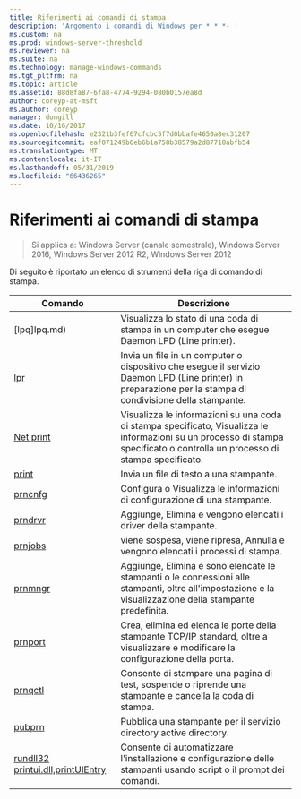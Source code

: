 ```yaml
---
title: Riferimenti ai comandi di stampa
description: 'Argomento i comandi di Windows per * * *- '
ms.custom: na
ms.prod: windows-server-threshold
ms.reviewer: na
ms.suite: na
ms.technology: manage-windows-commands
ms.tgt_pltfrm: na
ms.topic: article
ms.assetid: 88d8fa87-6fa8-4774-9294-080b0157ea8d
author: coreyp-at-msft
ms.author: coreyp
manager: dongill
ms.date: 10/16/2017
ms.openlocfilehash: e2321b3fef67cfcbc5f7d0bbafe4650a8ec31207
ms.sourcegitcommit: eaf071249b6eb6b1a758b38579a2d87710abfb54
ms.translationtype: MT
ms.contentlocale: it-IT
ms.lasthandoff: 05/31/2019
ms.locfileid: "66436265"
---
```

# <a name="print-command-reference"></a>Riferimenti ai comandi di stampa

>Si applica a: Windows Server (canale semestrale), Windows Server 2016, Windows Server 2012 R2, Windows Server 2012

Di seguito è riportato un elenco di strumenti della riga di comando di stampa.

|                         Comando                          |                                                                Descrizione                                                                 |
|----------------------------------------------------------|--------------------------------------------------------------------------------------------------------------------------------------------|
|                       [lpq]lpq.md)                       |                           Visualizza lo stato di una coda di stampa in un computer che esegue Daemon LPD (Line printer).                            |
|                      [lpr](lpr.md)                       |      Invia un file in un computer o dispositivo che esegue il servizio Daemon LPD (Line printer) in preparazione per la stampa di condivisione della stampante.       |
|                [Net print](net-print.md)                 | Visualizza le informazioni su una coda di stampa specificato, Visualizza le informazioni su un processo di stampa specificato o controlla un processo di stampa specificato. |
|                    [print](print.md)                     |                                                      Invia un file di testo a una stampante.                                                       |
|                  [prncnfg](prncnfg.md)                   |                                     Configura o Visualizza le informazioni di configurazione di una stampante.                                      |
|                  [prndrvr](prndrvr.md)                   |                                                 Aggiunge, Elimina e vengono elencati i driver della stampante.                                                  |
|                  [prnjobs](prnjobs.md)                   |                                              viene sospesa, viene ripresa, Annulla e vengono elencati i processi di stampa.                                               |
|                  [prnmngr](prnmngr.md)                   |            Aggiunge, Elimina e sono elencate le stampanti o le connessioni alle stampanti, oltre all'impostazione e la visualizzazione della stampante predefinita.            |
|                  [prnport](prnport.md)                   |           Crea, elimina ed elenca le porte della stampante TCP/IP standard, oltre a visualizzare e modificare la configurazione della porta.            |
|                  [prnqctl](prnqctl.md)                   |                                Consente di stampare una pagina di test, sospende o riprende una stampante e cancella la coda di stampa.                                |
|                   [pubprn](pubprn.md)                    |                                       Pubblica una stampante per il servizio directory active directory.                                       |
| [rundll32 printui.dll,printUIEntry](rundll32-printui.md) |                Consente di automatizzare l'installazione e configurazione delle stampanti usando script o il prompt dei comandi.                 |

